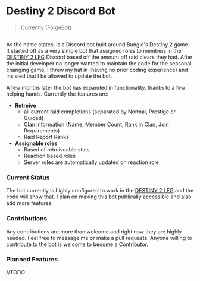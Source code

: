 # Destiny 2 Discord Bot 
> Currently (ForgeBot)
---

As the name states, is a Discord bot built around Bungie's Destiny 2 game. It started off as a very simple bot that assigned roles to members in the [DESTINY 2 LFG](https://discord.gg/2Bxnjsv) Discord based off the amount off raid clears they had. After the initial developer no longer wanted to maintain the code for the seasonal changing game, I threw my hat in (having no prior coding experience) and insisted that I be allowed to update the bot.

A few months later the bot has expanded in functionality, thanks to a few helping hands. Currently the features are:

 - **Retreive** 
   - all current raid completions (separated by Normal, Prestige or Guided)
   - Clan information (Name, Member Count, Rank in Clan, Join Requirements)
   - Raid Report Ranks
 - **Assignable roles**
   - Based of retreiveable stats
   - Reaction based roles
   - Server roles are automatically updated on reaction role
   
  
### Current Status
The bot currently is highly configured to work in the [DESTINY 2 LFG](https://discord.gg/2Bxnjsv) and the code will show that. I plan on making this bot publically accessible and also add more features.


### Contributions
Any contributions are more than welcome and right now they are highly needed. Feel free to message me or make a pull requests. Anyone willing to contribute to the bot is welcome to become a Contributor. 

### Planned Features

//TODO
 
